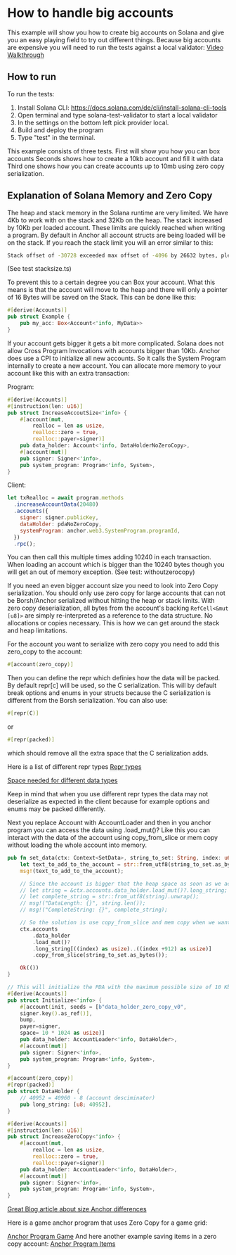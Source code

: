 # How to handle big accounts

This example will show you how to create big accounts on Solana and give you an easy playing field to try out different things.
Because big accounts are expensive you will need to run the tests against a local validator:
[Video Walkthrough](https://www.youtube.com/watch?v=zs_yU0IuJxc&ab_channel=Solana)

## How to run

To run the tests:

1. Install Solana CLI: https://docs.solana.com/de/cli/install-solana-cli-tools
2. Open terminal and type solana-test-validator to start a local validator
3. In the settings on the bottom left pick provider local.
4. Build and deploy the program
5. Type "test" in the terminal.

This example consists of three tests.
First will show you how you can box accounts
Seconds shows how to create a 10kb account and fill it with data
Third one shows how you can create accounts up to 10mb using zero copy serialization.

## Explanation of Solana Memory and Zero Copy

The heap and stack memory in the Solana runtime are very limited. We have 4Kb to work with on the stack and 32Kb on the heap.
The stack increased by 10Kb per loaded account. These limits are quickly reached when writing a program.
By default in Anchor all account structs are being loaded will be on the stack. If you reach the stack limit you will an error similar to this:

```sh
Stack offset of -30728 exceeded max offset of -4096 by 26632 bytes, please minimize large stack variables
```

(See test stacksize.ts)

To prevent this to a certain degree you can Box your account. What this means is that the account will move to the heap and there will only a pointer of 16 Bytes will be saved on the Stack.
This can be done like this:

```rs
#[derive(Accounts)]
pub struct Example {
    pub my_acc: Box<Account<'info, MyData>>
}
```

If your account gets bigger it gets a bit more complicated. Solana does not allow Cross Program Invocations with accounts bigger than 10Kb.
Anchor does use a CPI to initialize all new accounts. So it calls the System Program internally to create a new account.
You can allocate more memory to your account like this with an extra transaction:

Program:

```rs
#[derive(Accounts)]
#[instruction(len: u16)]
pub struct IncreaseAccoutSize<'info> {
    #[account(mut,
        realloc = len as usize,
        realloc::zero = true,
        realloc::payer=signer)]
    pub data_holder: Account<'info, DataHolderNoZeroCopy>,
    #[account(mut)]
    pub signer: Signer<'info>,
    pub system_program: Program<'info, System>,
}
```

Client:

```js
let txRealloc = await program.methods
  .increaseAccountData(20480)
  .accounts({
    signer: signer.publicKey,
    dataHolder: pdaNoZeroCopy,
    systemProgram: anchor.web3.SystemProgram.programId,
  })
  .rpc();
```

You can then call this multiple times adding 10240 in each transaction.
When loading an account which is bigger than the 10240 bytes though you will get an out of memory exception.
(See test: withoutzerocopy)

If you need an even bigger account size you need to look into Zero Copy serialization.
You should only use zero copy for large accounts that can not be Borsh/Anchor serialized without hitting the heap or stack limits.
With zero copy deserialization, all bytes from the account's backing `RefCell<&mut [u8]>` are simply re-interpreted as a reference to the data structure. No allocations or copies necessary. This is how we can get around the stack and heap limitations.

For the account you want to serialize with zero copy you need to add this zero_copy to the account:

```rs
#[account(zero_copy)]
```

Then you can define the repr which definies how the data will be packed. By default repr[c] will be used, so the C serialization.
This will by default break options and enums in your structs because the C serialization is different from the Borsh serialization.
You can also use:

```rs
#[repr(C)]
```
or
```rs
#[repr(packed)]
```

which should remove all the extra space that the C serialization adds.

Here is a list of different repr types
[Repr types](https://doc.rust-lang.org/nomicon/other-reprs.html)

[Space needed for different data types](https://book.anchor-lang.com/anchor_references/space.html)

Keep in mind that when you use different repr types the data may not deserialize as expected in the client because for example options and enums may be packed differently.

Next you replace Account with AccountLoader and then in you anchor program you can access the data using .load_mut()?
Like this you can interact with the data of the account using copy_from_slice or mem copy without loading the whole account into memory.

```rs
pub fn set_data(ctx: Context<SetData>, string_to_set: String, index: u64) -> Result<()> {
    let text_to_add_to_the_account = str::from_utf8(string_to_set.as_bytes()).unwrap();
    msg!(text_to_add_to_the_account);

    // Since the account is bigger that the heap space as soon as we access the whole account we will get a out of memory error
    // let string = &ctx.accounts.data_holder.load_mut()?.long_string;
    // let complete_string = str::from_utf8(string).unwrap();
    // msg!("DataLength: {}", string.len());
    // msg!("CompleteString: {}", complete_string);

    // So the solution is use copy_from_slice and mem copy when we want to access data in the big account
    ctx.accounts
        .data_holder
        .load_mut()?
        .long_string[((index) as usize)..((index +912) as usize)]
        .copy_from_slice(string_to_set.as_bytes());

    Ok(())
}

// This will initialize the PDA with the maximum possible size of 10 Kb
#[derive(Accounts)]
pub struct Initialize<'info> {
    #[account(init, seeds = [b"data_holder_zero_copy_v0",
    signer.key().as_ref()],
    bump,
    payer=signer,
    space= 10 * 1024 as usize)]
    pub data_holder: AccountLoader<'info, DataHolder>,
    #[account(mut)]
    pub signer: Signer<'info>,
    pub system_program: Program<'info, System>,
}

#[account(zero_copy)]
#[repr(packed)]
pub struct DataHolder {
    // 40952 = 40960 - 8 (account desciminator)
    pub long_string: [u8; 40952],
}

#[derive(Accounts)]
#[instruction(len: u16)]
pub struct IncreaseZeroCopy<'info> {
    #[account(mut,
        realloc = len as usize,
        realloc::zero = true,
        realloc::payer=signer)]
    pub data_holder: AccountLoader<'info, DataHolder>,
    #[account(mut)]
    pub signer: Signer<'info>,
    pub system_program: Program<'info, System>,
}
```

[Great Blog article about size Anchor differences](https://www.sec3.dev/blog/all-about-anchor-account-size)

Here is a game anchor program that uses Zero Copy for a game grid:

[Anchor Program Game](https://github.com/Woody4618/SolPlay_Unity_SDK/blob/main/Assets/SolPlay/Examples/SolHunter/AnchorProgram/src/state/game.rs)
And here another example saving items in a zero copy account:
[Anchor Program Items](https://github.com/coral-xyz/anchor/issues/651)
